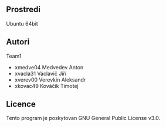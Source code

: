 Prostredi
---------

Ubuntu 64bit

Autori
------

Team1
- xmedve04 Medvedev Anton
- xvacla31 Václavič Jiří
- xverev00 Verevkin Aleksandr
- xkovac49 Kováčik Timotej

Licence
-------

Tento program je poskytovan GNU General Public License v3.0.
